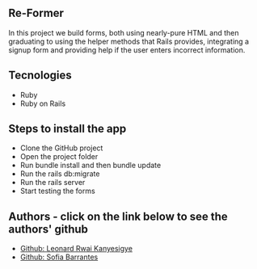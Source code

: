 ## Re-Former

In this project we build forms, both using nearly-pure HTML and then graduating to using the helper methods that Rails provides, integrating a signup form and providing help if the user enters incorrect information.

## Tecnologies

* Ruby
* Ruby on Rails

## Steps to install the app

* Clone the GitHub project
* Open the project folder
* Run bundle install and then bundle update
* Run the rails db:migrate
* Run the rails server
* Start testing the forms

## Authors - click on the link below to see the authors' github

* <a href="https://github.com/rmauritsson"> Github: Leonard Rwai Kanyesigye</a>
* <a href="https://github.com/SofiBretz">Github: Sofia Barrantes</a>
